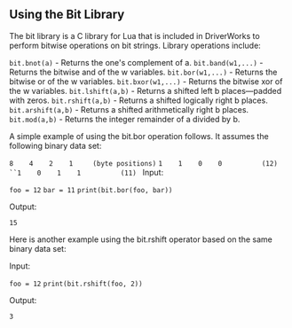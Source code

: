 ## Using the Bit Library

The bit library is a C library for Lua that is included in DriverWorks to perform bitwise operations on bit strings. Library operations include:

`bit.bnot(a)` - Returns the one's complement of a. 
`bit.band(w1,...)` - Returns the bitwise and of the w variables. 
`bit.bor(w1,...)` - Returns the bitwise or of the w variables. 
`bit.bxor(w1,...)` - Returns the bitwise xor of the w variables. 
`bit.lshift(a,b)` - Returns a shifted left b places—padded with zeros. 
`bit.rshift(a,b)` - Returns a shifted logically right b places. 
`bit.arshift(a,b)` - Returns a shifted arithmetically right b places. 
`bit.mod(a,b)` - Returns the integer remainder of a divided by b. 

A simple example of using the bit.bor operation follows. It assumes the following binary data set:

`8    4    2    1     (byte positions)`
`1    1    0    0          (12)
``1    0    1    1          (11)
`
Input:

`foo = 12`
`bar = 11`
`print(bit.bor(foo, bar))`

Output:

`15`

Here is another example using the bit.rshift operator based on the same binary data set:

Input:

`foo = 12`
`print(bit.rshift(foo, 2))`

Output:

`3`